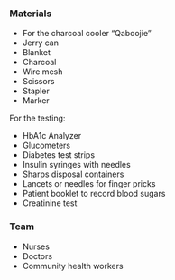 ### Materials 

* For the charcoal cooler “Qaboojie” 
* Jerry can 
* Blanket 
* Charcoal 
* Wire mesh 
* Scissors 
* Stapler 
* Marker 

For the testing: 

* HbA1c Analyzer 
* Glucometers  
* Diabetes test strips 
* Insulin syringes with needles 
* Sharps disposal containers 
* Lancets or needles for finger pricks 
* Patient booklet to record blood sugars 
* Creatinine test 

### Team 

* Nurses 
* Doctors
* Community health workers 